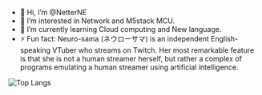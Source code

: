 - 👋 Hi, I’m @NetterNE 
- 👀 I’m interested in Network and M5stack MCU.
- 🌱 I’m currently learning Cloud computing and New language.
- ⚡ Fun fact: Neuro-sama (ネウローサマ) is an independent English-speaking VTuber who streams on Twitch.
                Her most remarkable feature is that she is not a human streamer herself,
                but rather a complex of programs emulating a human streamer using artificial intelligence.

![Top Langs](https://github-readme-stats.vercel.app/api/top-langs/?username=NetterNE&layout=compact&theme=tokyonight)

